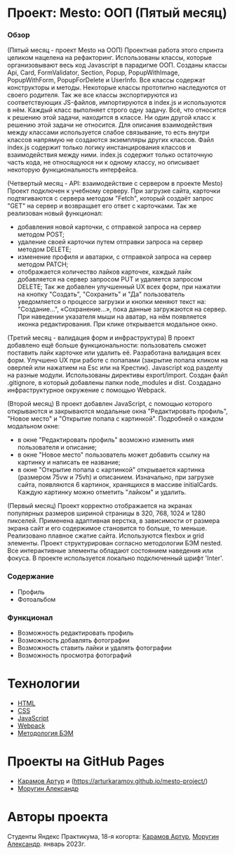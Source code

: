 # Проект: Mesto: ООП (Пятый месяц)

### Обзор

(Пятый месяц - проект Mesto на ООП)
Проектная работа этого спринта целиком нацелена на рефакторинг. Использованы классы, которые организовывают весь код Javascript в парадигме ООП.
Созданы классы Api, Card, FormValidator, Section, Popup, PopupWithImage, PopupWithForm, PopupForDelete и UserInfo.
Все классы содержат конструкторы и методы. Некоторые классы прототипно наследуются от своего родителя.
Так же все классы экспортируются из соответствующих JS-файлов, импортируются в index.js и используются в нём.
Каждый класс выполняет строго одну задачу. Всё, что относится к решению этой задачи, находится в классе.
Ни один другой класс к решению этой задачи не относится. Для описания взаимодействия между классами используется слабое связывание,
то есть внутри классов напрямую не создаются экземпляры других классов. Файл index.js содержит только логику инстанцирования классов
и взаимодействия между ними. index.js содержит только остаточную часть кода, не относящуюся ни к одному классу,
но описывает некоторую функциональность интерфейса.

(Четвертый месяц - API: взаимодействие с сервером в проекте Mesto)
Проект подключен к учебному серверу. При загрузке сайта, карточки подтягиваются с сервера методом "Fetch",
который создаёт запрос "GET" на сервер и возвращает его ответ с карточками. Так же реализован новый функционал:
- добавления новой карточки, с отправкой запроса на сервер методом POST;
- удаление своей карточки путем отправки запроса на сервер методом DELETE;
- изменение профиля и аватарки, с отправкой запроса на сервер методом PATCH;
- отображается количество лайков карточек, каждый лайк добавляется на сервер запросом PUT и удаляется запросом DELETE;
Так же добавлен улучшенный UX всех форм, при нажатии на кнопку "Создать", "Сохранить" и "Да" пользователь уведомляется
о процессе загрузки и кнопки меняют текст на: "Создание...", «Сохранение...», пока данные загружаются на сервер.
При наведении указателя мыши на аватар, на нём появляется иконка редактирования. При клике открывается модальное окно.

(Третий месяц - валидация форм и инфраструктура)
В проект добавлено ещё больше функциональности: пользователь сможет поставить лайк карточке или удалить её.
Разработана валидация всех форм. Улучшено UX при работе с попапами (закрытие попапа кликом на оверлей или нажатием на Esc или на Крестик).
Javascript код разделty на разные модули. Использованы директивы export/import.
Создан файл .gitignore, в который добавлены папки node_modules и dist. Создадано инфраструктурное окружение с помощью Webpack.

(Второй месяц)
В проект добавлен JavaScript, с помощью которого открываются и закрываются модальные окна "Редактировать профиль",
"Новое место" и "Открытие попапа с картинкой". Подробней о каждом модальном окне:
- в окне "Редактировать профиль" возможно изменить имя пользователя и описание;
- в окне "Новое место" пользователь может добавить ссылку на картинку и написать ее название;
- в окне "Открытие попапа с картинкой" открывается картинка (размером 75vw и 75vh) и описанием.
Изначально, при загрузке сайта, появляются 6 картинок, хранящихся в массиве initialCards. Каждую картинку можно отметить "лайком"
и удалить.

(Первый месяц)
Проект корректно отображается на экранах популярных размеров шириной страницы в 320, 768, 1024 и 1280 пикселей.
Применена адаптивная верстка, в зависимости от размера экрана сайт и его содержимое становится то больше, то меньше.
Реализовано плавное сжатие сайта. Используются flexbox и grid элементы.
Проект структурирован согласно методологии БЭМ nested.
Все интерактивные элементы обладают состоянием наведения или фокуса.
В проекте используется локально подключенный шрифт 'Inter'.

### Содержание
* Профиль
* Фотоальбом

### Функционал
* Возможность редактировать профиль
* Возможность добавлять фотографии
* Возможность ставить лайки и удалять фотографии
* Возможность просмотра фотографий

# Технологии
- [HTML](https://ru.wikipedia.org/wiki/HTML)
- [CSS](https://ru.wikipedia.org/wiki/CSS)
- [JavaScript](https://developer.mozilla.org/ru/docs/Web/JavaScript)
- [Webpack](https://webpack.js.org/)
- [Методология БЭМ](https://ru.bem.info/methodology/)

# Проекты на GitHub Pages
- [Карамов Артур](https://github.com/ArturKaramov/mesto-project) и (https://arturkaramov.github.io/mesto-project/)
- [Моругин Александр](https://github.com/AlexanderMorugin/mesto-project)

# Авторы проекта
Cтуденты Яндекс Практикума, 18-я когорта:
[Карамов Артур](karamov.1311@yandex.ru), [Моругин Александр](nobilisnobilis@yandex.ru).
январь 2023г.
